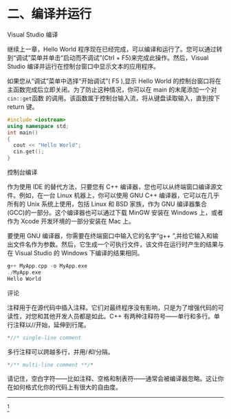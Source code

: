 # 二、编译并运行

Visual Studio 编译

继续上一章，Hello World 程序现在已经完成，可以编译和运行了。您可以通过转到“调试”菜单并单击“启动而不调试”(Ctrl + F5)来完成此操作。然后，Visual Studio 编译并运行在控制台窗口中显示文本的应用程序。

如果您从“调试”菜单中选择“开始调试”( F5 ),显示 Hello World 的控制台窗口将在主函数完成后立即关闭。为了防止这种情况，你可以在 main 的末尾添加一个对`cin::get`函数 的调用。该函数属于控制台输入流，将从键盘读取输入，直到按下 return 键。

```cpp
#include <iostream>
using namespace std;
int main()
{
  cout << "Hello World";
  cin.get();
}
```

控制台编译

作为使用 IDE 的替代方法，只要您有 C++ 编译器，您也可以从终端窗口编译源文件。例如，在一台 Linux 机器上，你可以使用 GNU C++ 编译器，它可以在几乎所有的 Unix 系统上使用，包括 Linux 和 BSD 家族，作为 GNU 编译器集合(GCC)的一部分。这个编译器也可以通过下载 MinGW 安装在 Windows 上，或者作为 Xcode 开发环境的一部分安装在 Mac 上。

要使用 GNU 编译器，你需要在终端窗口中输入它的名字“g++ ”,并给它输入和输出文件名作为参数。然后，它生成一个可执行文件，该文件在运行时产生的结果与在 Visual Studio 的 Windows 下编译的结果相同。

```cpp
g++ MyApp.cpp -o MyApp.exe
./MyApp.exe
Hello World
```

评论

注释用于在源代码中插入注释。它们对最终程序没有影响，只是为了增强代码的可读性，对您和其他开发人员都是如此。C++ 有两种注释符号——单行和多行。单行注释以//开始，延伸到行尾。

```cpp
*//* single-line comment
```

多行注释可以跨越多行，并用/*和*/分隔。

```cpp
*/** multi-line comment **/*
```

请记住，空白字符——比如注释、空格和制表符——通常会被编译器忽略。这让你在如何格式化你的代码上有很大的自由度。

________________

[<sup>1</sup>](#_Fn1)